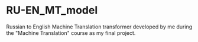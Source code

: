 # RU-EN_MT_model
Russian to English Machine Translation transformer developed by me during the "Machine Translation" course as my final project. 
